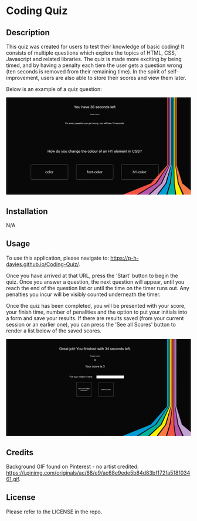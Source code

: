 # Coding Quiz


## Description

This quiz was created for users to test their knowledge of basic coding! It consists of multiple questions which explore the topics of HTML, CSS, Javascript and related libraries. The quiz is made more exciting by being timed, and by having a penalty each tiem the user gets a question wrong (ten seconds is removed from their remaining time). In the spirit of self-improvement, users are also able to store their scores and view them later.

Below is an example of a quiz question: 

![screenshot of application showing quiz question](./Assets/Images/screenshot-question.png)

## Installation

N/A


## Usage
To use this application, please navigate to: https://p-h-davies.github.io/Coding-Quiz/. 

Once you have arrived at that URL, press the 'Start' button to begin the quiz. Once you answer a question, the next question will appear, until you reach the end of the question list or until the time on the timer runs out. Any penalties you incur will be visibly counted underneath the timer.

Once the quiz has been completed, you will be presented with your score, your finish time, number of penalities and the option to put your initials into a form and save your results. If there are results saved (from your current session or an earlier one), you can press the 'See all Scores' button to render a list below of the saved scores.


![screenshot of application showing the end of the quiz](./Assets/Images/screenshot-end.png)

## Credits

Background GIF found on Pinterest - no artist credited: https://i.pinimg.com/originals/ac/68/e9/ac68e9ede5b84d83bf172fa518f03461.gif.


## License

Please refer to the LICENSE in the repo.